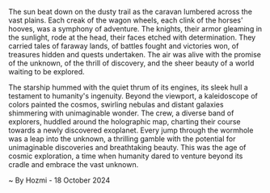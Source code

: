 
The sun beat down on the dusty trail as the caravan lumbered across the vast plains. Each creak of the wagon wheels, each clink of the horses' hooves, was a symphony of adventure. The knights, their armor gleaming in the sunlight, rode at the head, their faces etched with determination. They carried tales of faraway lands, of battles fought and victories won, of treasures hidden and quests undertaken. The air was alive with the promise of the unknown, of the thrill of discovery, and the sheer beauty of a world waiting to be explored. 

The starship hummed with the quiet thrum of its engines, its sleek hull a testament to humanity's ingenuity. Beyond the viewport, a kaleidoscope of colors painted the cosmos, swirling nebulas and distant galaxies shimmering with unimaginable wonder. The crew, a diverse band of explorers, huddled around the holographic map, charting their course towards a newly discovered exoplanet. Every jump through the wormhole was a leap into the unknown, a thrilling gamble with the potential for unimaginable discoveries and breathtaking beauty.  This was the age of cosmic exploration, a time when humanity dared to venture beyond its cradle and embrace the vast unknown.

~ By Hozmi - 18 October 2024
